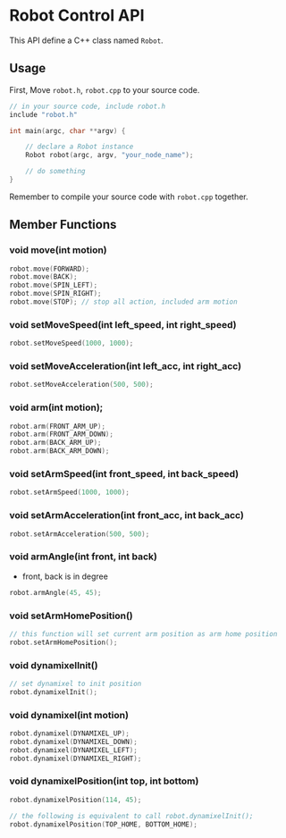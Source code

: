 Robot Control API
===

This API define a C++ class named `Robot`.

## Usage
First, Move `robot.h`, `robot.cpp` to your source code.

```c++
// in your source code, include robot.h
include "robot.h"

int main(argc, char **argv) {

    // declare a Robot instance
    Robot robot(argc, argv, "your_node_name");

    // do something
}
```
Remember to compile your source code with `robot.cpp` together.

## Member Functions
### void move(int motion)
```c++
robot.move(FORWARD);
robot.move(BACK);
robot.move(SPIN_LEFT);
robot.move(SPIN_RIGHT);
robot.move(STOP); // stop all action, included arm motion
```

### void setMoveSpeed(int left_speed, int right_speed)
```c++
robot.setMoveSpeed(1000, 1000);
```

### void setMoveAcceleration(int left_acc, int right_acc)
```c++
robot.setMoveAcceleration(500, 500);
```

### void arm(int motion);
```c++
robot.arm(FRONT_ARM_UP);
robot.arm(FRONT_ARM_DOWN);
robot.arm(BACK_ARM_UP);
robot.arm(BACK_ARM_DOWN);
```

### void setArmSpeed(int front_speed, int back_speed)
```c++
robot.setArmSpeed(1000, 1000);
```

### void setArmAcceleration(int front_acc, int back_acc)
```c++
robot.setArmAcceleration(500, 500);
```

### void armAngle(int front, int back)
- front, back is in degree
```c++
robot.armAngle(45, 45);
```

### void setArmHomePosition()
```c++
// this function will set current arm position as arm home position
robot.setArmHomePosition();
```

### void dynamixelInit()
```c++
// set dynamixel to init position
robot.dynamixelInit();
```


### void dynamixel(int motion)
```c++
robot.dynamixel(DYNAMIXEL_UP);
robot.dynamixel(DYNAMIXEL_DOWN);
robot.dynamixel(DYNAMIXEL_LEFT);
robot.dynamixel(DYNAMIXEL_RIGHT);
```

### void dynamixelPosition(int top, int bottom)
```c++
robot.dynamixelPosition(114, 45);

// the following is equivalent to call robot.dynamixelInit();
robot.dynamixelPosition(TOP_HOME, BOTTOM_HOME);
```
